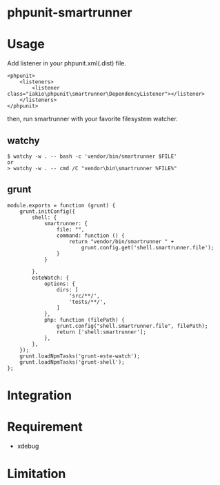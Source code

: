 phpunit-smartrunner
===================

# Usage

Add listener in your phpunit.xml(.dist) file.

```
<phpunit>
    <listeners>
        <listener class="iakio\phpunit\smartrunner\DependencyListener"></listener>
    </listeners>
</phpunit>
```

then, run smartrunner with your favorite filesystem watcher.

## watchy

```
$ watchy -w . -- bash -c 'vendor/bin/smartrunner $FILE'
or
> watchy -w . -- cmd /C "vendor\bin\smartrunner %FILE%"
```

## grunt

```
module.exports = function (grunt) {
    grunt.initConfig({
        shell: {
            smartrunner: {
                file: "",
                command: function () {
                    return "vendor/bin/smartrunner " +
                        grunt.config.get('shell.smartrunner.file');
                }
            }

        },
        esteWatch: {
            options: {
                dirs: [
                    'src/**/',
                    'tests/**/',
                ]
            },
            php: function (filePath) {
                grunt.config("shell.smartrunner.file", filePath);
                return ['shell:smartrunner'];
            },
        },
    });
    grunt.loadNpmTasks('grunt-este-watch');
    grunt.loadNpmTasks('grunt-shell');
};
```


# Integration

# Requirement

- xdebug

# Limitation
